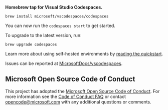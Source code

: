 **Homebrew tap for Visual Studio Codespaces.**

```
brew install microsoft/vscodespaces/codespaces
```

You can now run the `codespaces start` to get started.

To upgrade to the latest version, run:

```
brew upgrade codespaces
```

Learn more about using self-hosted environments by [reading the quickstart](https://docs.microsoft.com/en-us/visualstudio/online/how-to/vscode#self-hosted).

Issues can be reported at [MicrosoftDocs/vscodespaces](https://github.com/MicrosoftDocs/vscodespaces/issues).

## Microsoft Open Source Code of Conduct

This project has adopted the [Microsoft Open Source Code of Conduct](https://opensource.microsoft.com/codeofconduct/).
For more information see the [Code of Conduct FAQ](https://opensource.microsoft.com/codeofconduct/faq/) or contact [opencode@microsoft.com](mailto:opencode@microsoft.com) with any additional questions or comments.

